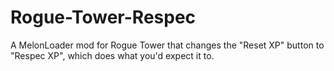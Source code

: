 # Rogue-Tower-Respec
A MelonLoader mod for Rogue Tower that changes the "Reset XP" button to "Respec XP", which does what you'd expect it to.
